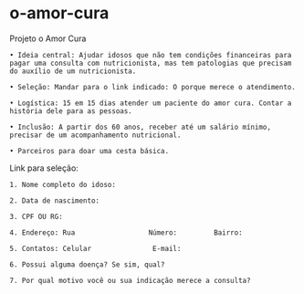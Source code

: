# o-amor-cura

Projeto o Amor Cura

    • Ideia central: Ajudar idosos que não tem condições financeiras para pagar uma consulta com nutricionista, mas tem patologias que precisam do auxílio de um nutricionista.

    • Seleção: Mandar para o link indicado: O porque merece o atendimento.

    • Logística: 15 em 15 dias atender um paciente do amor cura. Contar a história dele para as pessoas.

    • Inclusão: A partir dos 60 anos, receber até um salário mínimo, precisar de um acompanhamento nutricional. 

    • Parceiros para doar uma cesta básica.


Link para seleção: 

    1. Nome completo do idoso:

    2. Data de nascimento:

    3. CPF OU RG:

    4. Endereço: Rua                  Número:         Bairro:

    5. Contatos: Celular               E-mail:

    6. Possui alguma doença? Se sim, qual? 

    7. Por qual motivo você ou sua indicação merece a consulta? 
